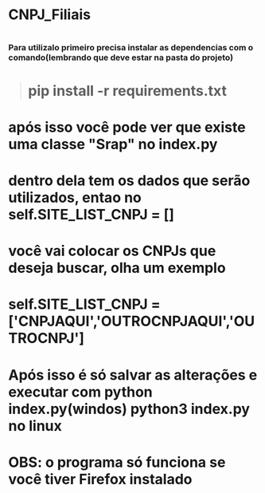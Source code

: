 # <h1 aling="center">CNPJ_Filiais</h1>
# <h3>Para utilizalo primeiro precisa instalar as dependencias com o comando(lembrando que deve estar na pasta do projeto)</h3>

># pip install -r requirements.txt

# após isso você pode ver que existe uma classe "Srap" no index.py
# dentro dela tem os dados que serão utilizados, entao no self.SITE_LIST_CNPJ = []
# você vai colocar os CNPJs que deseja buscar, olha um exemplo
# self.SITE_LIST_CNPJ = ['CNPJAQUI','OUTROCNPJAQUI','OUTROCNPJ']
# Após isso é só salvar as alterações e executar com python index.py(windos) python3 index.py no linux
# OBS: o programa só funciona se você tiver Firefox instalado
